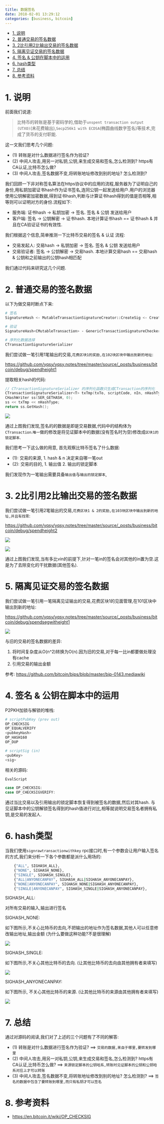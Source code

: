 ```yaml
---
title: 数据签名
date: 2018-02-01 13:29:12
categories: [business, bitcoin]
---
```


<!-- TOC -->

- [1. 说明](#1-说明)
- [2. 普通交易的签名数据](#2-普通交易的签名数据)
- [3. 2比引用2比输出交易的签名数据](#3-2比引用2比输出交易的签名数据)
- [5. 隔离见证交易的签名数据](#5-隔离见证交易的签名数据)
- [4. 签名 & 公钥在脚本中的运用](#4-签名--公钥在脚本中的运用)
- [6. hash类型](#6-hash类型)
- [7. 总结](#7-总结)
- [8. 参考资料](#8-参考资料)

<!-- /TOC -->



<a id="markdown-1-说明" name="1-说明"></a>
# 1. 说明

前面我们说道:

> 比特币的转账是基于密码学的,借助于`unspent transaction output (UTXO)`(未花费输出),`Secp256k1 with ECDSA`(椭圆曲线数字签名)等技术,完成了货币的支付职能.

这一文我们思考几个问题: 

* (1) 转账是对什么数据进行签名作为验证? 
* (2) 中间人攻击,用另一对私钥,公钥,来生成交易和签名,怎么检测到? https有CA认证,比特币怎么做?
* (3) 中间人攻击,签名数据不变,将转账地址修改到别的地址? 怎么检测到?

我们回顾一下非对称签名算法在https协议中的应用的流程,服务器为了证明自己的身份,用私钥加密证书hash作为证书签名,连同公钥一起发送给用户.用户的浏览器使用公钥解密加密数据,得到证书hash,判断与计算证书hash得到的值是否相等,相等则可以证明对方的身份.流程如下:  

* 服务端: 证书hash -> 私钥加密 -> 签名. 签名 & 公钥 发送给用户
* 客户端: 签名 -> 公钥解密 -> 证书hash. 本地计算证书hash == 证书hash & 并且在CA验证证书的有效性.

我们根据这个信息,简单推测一下比特币交易的签名 & 认证 流程:

* 交易发起人: 交易hash -> 私钥加密 -> 签名. 签名 & 公钥 发送给用户
* 交易验证者: 签名 -> 公钥解密 -> 交易hash. 本地计算交易hash == 交易hash & 公钥和之前输出的公钥hash相匹配

我们通过代码来研究这几个问题.

<a id="markdown-2-普通交易的签名数据" name="2-普通交易的签名数据"></a>
# 2. 普通交易的签名数据

以下为做交易时断点下来:

```bash
# 签名
SignatureHash <- MutableTransactionSignatureCreator::CreateSig <- CreateSig <- SignStep(3 usages) <- ProduceSignature <- signrawtransactionwithkey

# 验证
SignatureHash<CMutableTransaction> - GenericTransactionSignatureChecker<CMutableTransaction>::CheckSig <- EvalScript <- VerifyScript!!! <- ProduceSignature <- SignTransaction <- signrawtransactionwithkey

# 序列化数据选择
CTransactionSignatureSerializer
```

我们尝试做一笔引用1笔输出的交易,`花费区块1的奖励,在102块区块中输出到新的地址`:

https://github.com/yqsy/yqsy.notes/tree/master/source/_posts/business/bitcoin/debug/spendheight1


提取相关hash的代码: 
```c++
// CTransactionSignatureSerializer 的序列化函数只生成CTransaction的序列化
CTransactionSignatureSerializer<T> txTmp(txTo, scriptCode, nIn, nHashType);
CHashWriter ss(SER_GETHASH, 0);
ss << txTmp << nHashType;
return ss.GetHash();
```

![](./pic/sign1.png)

通过上图我们发现,签名的的数据是即是交易数据,代码中的结构体为`CTransaction`.`唯一`做的修改是将见证脚本中的数据(没有签名时为空)修改成`区块1的锁定脚本`. 

我们思考一下这么做的用意, 首先观察比特币签名了什么数据: 

* (1): 交易的来源, 1. hash & n 决定来自哪一笔out
* (2): 交易的目的, 1. 输出值 2. 输出的锁定脚本

我们发现作为一笔输出需要具备`输出值`与`输出的锁定脚本`, 

<a id="markdown-3-2比引用2比输出交易的签名数据" name="3-2比引用2比输出交易的签名数据"></a>
# 3. 2比引用2比输出交易的签名数据

我们尝试做一笔引用2笔输出的交易,`花费区块1 & 2的奖励,在103块区块中输出到新的地址,并且有找零`:

https://github.com/yqsy/yqsy.notes/tree/master/source/_posts/business/bitcoin/debug/spendheight2


![](./pic/sign2.png)

![](./pic/sign3.png)

通过上图我们发现,当有多比vin的前提下,针对一笔in的签名会对其他的in置为空.这是为了去除变化的干扰数据(其他签名).


<a id="markdown-5-隔离见证交易的签名数据" name="5-隔离见证交易的签名数据"></a>
# 5. 隔离见证交易的签名数据

我们尝试做一笔引用一笔隔离见证输出的交易,花费区块1的见面管理,在101区块中输出到新的地址:

https://github.com/yqsy/yqsy.notes/tree/master/source/_posts/business/bitcoin/debug/spendsegwitheight1

![](./pic/sign4.png)


与旧的交易的签名数据的差异:

1. 将时间复杂度从O(n^2)转换为O(n).因为旧的交易,对于每一比in都要做处理没有cache
2. 引用交易的输出金额

参考: https://github.com/bitcoin/bips/blob/master/bip-0143.mediawiki

<a id="markdown-4-签名--公钥在脚本中的运用" name="4-签名--公钥在脚本中的运用"></a>
# 4. 签名 & 公钥在脚本中的运用

P2PKH加锁与解锁的堆栈:
```bash
# scriptPubKey (prev out)
OP_CHECKSIG
OP_EQUALVERIFY
<pubkeyHash>
OP_HASH160
OP_DUP

# scriptSig (in)
<pubKey>
<sig>
```

相关的源码:
```c++
EvalScript

case OP_CHECKSIG:
case OP_CHECKSIGVERIFY:
```

通过当比交易以及引用输出的锁定脚本恢复得到被签名的数据,然后对其hash. 与见证脚本中的公钥解锁签名得到的hash值进行对比,相等就说明交易签名者拥有私钥,是交易的发起人.


<a id="markdown-6-hash类型" name="6-hash类型"></a>
# 6. hash类型

当我们使用`signrawtransactionwithkey` rpc接口时,有一个参数会让用户输入签名的方式,我们来分析一下各个参数都是派什么用场的:

```bash
    {"ALL", SIGHASH_ALL},
    {"NONE", SIGHASH_NONE},
    {"SINGLE", SIGHASH_SINGLE},
    {"ALL|ANYONECANPAY", SIGHASH_ALL|SIGHASH_ANYONECANPAY},
    {"NONE|ANYONECANPAY", SIGHASH_NONE|SIGHASH_ANYONECANPAY},
    {"SINGLE|ANYONECANPAY", SIGHASH_SINGLE|SIGHASH_ANYONECANPAY},
```

SIGHASH_ALL:

对所有交易的输入,输出进行签名

SIGHASH_NONE:  

如下图所示,不关心比特币的去向,不把输出的地址作为签名数据,其他人可以任意修改输出地址,输出金额 (为什么要做这种功能?不是很理解)

![](./pic/sighash_none.png)

SIGHASH_SINGLE:

如下图所示,不关心其他比特币的去向. (让其他比特币的去向由其他拥有者来填写)

![](./pic/sighash_single.png)

SIGHASH_ANYONECANPAY:

如下图所示, 不关心其他比特币的来源. (让其他比特币的来源由其他拥有者来填写)

![](./pic/sighash_anyonecanpay.png)

<a id="markdown-7-总结" name="7-总结"></a>
# 7. 总结

通过对源码的阅读,我们对了上述的三个问题有了不同的解答:

* (1) 转账是对什么数据进行签名作为验证?    ==> `交易的数据,来自于哪里,要转发到哪里`
* (2) 中间人攻击,用另一对私钥,公钥,来生成交易和签名,怎么检测到? https有CA认证,比特币怎么做?  ==> `来源锁定脚本的公钥哈系,转账时见证脚本的公钥和公钥哈系对应上才可以转账`
* (3) 中间人攻击,签名数据不变,将转账地址修改到别的地址? 怎么检测到? ==> `签名的数据中包含了要转账到哪里,而只有私钥才可以签名`


<a id="markdown-8-参考资料" name="8-参考资料"></a>
# 8. 参考资料

* https://en.bitcoin.it/wiki/OP_CHECKSIG
